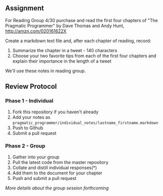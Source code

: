 ## Assignment

For Reading Group 4/30 purchase and read the first four chapters of "The Pragmatic Programmer" by Dave Thomas and Andy Hunt, http://amzn.com/020161622X

Create a markdown text file and, after each chapter of reading, record:

1. Summarize the chapter in a tweet - 140 characters
2. Choose your two favorite tips from each of the first four chapters and explain their importance in the length of a tweet

We'll use these notes in reading group.

## Review Protocol

### Phase 1 - Individual

1. Fork this repository if you haven't already
2. Add your notes as `pragmatic_programmer/individual_notes/lastname_firstname.markdown`
3. Push to Github
4. Submit a pull request

### Phase 2 - Group

1. Gather into your group
2. Pull the latest code from the master repository
3. Collate and distill individual responses(*)
4. Add them to the document for your chapter
5. Push and submit a pull request

*More details about the group session forthcoming*
